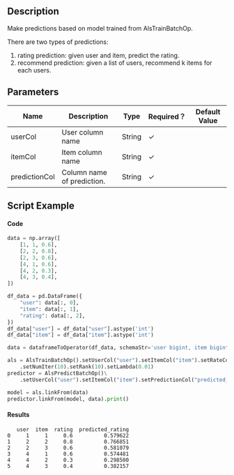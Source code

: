 ## Description
Make predictions based on model trained from AlsTrainBatchOp.
 
 There are two types of predictions:
 1) rating prediction: given user and item, predict the rating.
 2) recommend prediction: given a list of users, recommend k items for each users.

## Parameters
| Name | Description | Type | Required？ | Default Value |
| --- | --- | --- | --- | --- |
| userCol | User column name | String | ✓ |  |
| itemCol | Item column name | String | ✓ |  |
| predictionCol | Column name of prediction. | String | ✓ |  |


## Script Example
#### Code
```python
data = np.array([
    [1, 1, 0.6],
    [2, 2, 0.8],
    [2, 3, 0.6],
    [4, 1, 0.6],
    [4, 2, 0.3],
    [4, 3, 0.4],
])

df_data = pd.DataFrame({
    "user": data[:, 0],
    "item": data[:, 1],
    "rating": data[:, 2],
})
df_data["user"] = df_data["user"].astype('int')
df_data["item"] = df_data["item"].astype('int')

data = dataframeToOperator(df_data, schemaStr='user bigint, item bigint, rating double', op_type='batch')

als = AlsTrainBatchOp().setUserCol("user").setItemCol("item").setRateCol("rating") \
    .setNumIter(10).setRank(10).setLambda(0.01)
predictor = AlsPredictBatchOp()\
    .setUserCol("user").setItemCol("item").setPredictionCol("predicted_rating")

model = als.linkFrom(data)
predictor.linkFrom(model, data).print()

```

#### Results

```
   user  item  rating  predicted_rating
0     1     1     0.6          0.579622
1     2     2     0.8          0.766851
2     2     3     0.6          0.581079
3     4     1     0.6          0.574481
4     4     2     0.3          0.298500
5     4     3     0.4          0.382157
```





